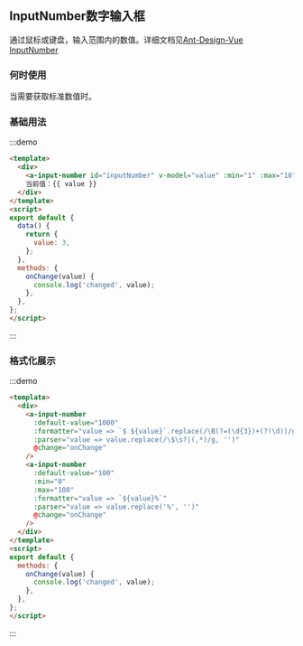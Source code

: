 ## InputNumber数字输入框
通过鼠标或键盘，输入范围内的数值。详细文档见[Ant-Design-Vue InputNumber](https://antdv.com/components/input-number-cn/)
  
### 何时使用
当需要获取标准数值时。

### 基础用法
  
:::demo
```html
<template>
  <div>
    <a-input-number id="inputNumber" v-model="value" :min="1" :max="10" @change="onChange" />
    当前值：{{ value }}
  </div>
</template>
<script>
export default {
  data() {
    return {
      value: 3,
    };
  },
  methods: {
    onChange(value) {
      console.log('changed', value);
    },
  },
};
</script>

```
:::

### 格式化展示

:::demo
```html
<template>
  <div>
    <a-input-number
      :default-value="1000"
      :formatter="value => `$ ${value}`.replace(/\B(?=(\d{3})+(?!\d))/g, ',')"
      :parser="value => value.replace(/\$\s?|(,*)/g, '')"
      @change="onChange"
    />
    <a-input-number
      :default-value="100"
      :min="0"
      :max="100"
      :formatter="value => `${value}%`"
      :parser="value => value.replace('%', '')"
      @change="onChange"
    />
  </div>
</template>
<script>
export default {
  methods: {
    onChange(value) {
      console.log('changed', value);
    },
  },
};
</script>

```
:::
